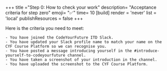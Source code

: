 +++
title ="Step 0: How to check your work"
description= "Acceptance criteria for step zero"
emoji= "✅"
time= 10
[build]
  render = 'never'
  list = 'local'
  publishResources = false 
+++

Here is the criteria you need to meet:

```objectives
- You have joined the CodeYourFuture ITD Slack.
- You have updated your Slack profile name to match your name on the CYF Course Platform so we can recognise you.
- You have posted a message introducing yourself in the #introduce-yourself-to-codeyourfuture channel.
- You have taken a screenshot of your introduction in the channel.
- You have uploaded the screenshot to the CYF Course Platform.
```
